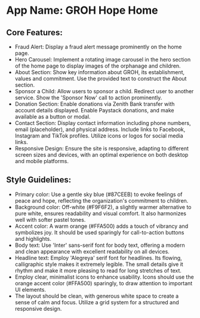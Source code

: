 # **App Name**: GROH Hope Home

## Core Features:

- Fraud Alert: Display a fraud alert message prominently on the home page.
- Hero Carousel: Implement a rotating image carousel in the hero section of the home page to display images of the orphanage and children.
- About Section: Show key information about GROH, its establishment, values and commitment. Use the provided text to construct the About section.
- Sponsor a Child: Allow users to sponsor a child.  Redirect user to another service. Show the 'Sponsor Now' call to action prominently.
- Donation Section: Enable donations via Zenith Bank transfer with account details displayed. Enable Paystack donations, and make available as a button or modal.
- Contact Section: Display contact information including phone numbers, email (placeholder), and physical address. Include links to Facebook, Instagram and TikTok profiles. Utilize icons or logos for social media links.
- Responsive Design: Ensure the site is responsive, adapting to different screen sizes and devices, with an optimal experience on both desktop and mobile platforms.

## Style Guidelines:

- Primary color: Use a gentle sky blue (#87CEEB) to evoke feelings of peace and hope, reflecting the organization's commitment to children.
- Background color: Off-white (#F9F6F2), a slightly warmer alternative to pure white, ensures readability and visual comfort. It also harmonizes well with softer pastel tones.
- Accent color: A warm orange (#FFA500) adds a touch of vibrancy and symbolizes joy. It should be used sparingly for call-to-action buttons and highlights.
- Body text: Use 'Inter' sans-serif font for body text, offering a modern and clean appearance with excellent readability on all devices.
- Headline text: Employ 'Alegreya' serif font for headlines. Its flowing, calligraphic style makes it extremely legible. The small details give it rhythm and make it more pleasing to read for long stretches of text.
- Employ clear, minimalist icons to enhance usability. Icons should use the orange accent color (#FFA500) sparingly, to draw attention to important UI elements.
- The layout should be clean, with generous white space to create a sense of calm and focus. Utilize a grid system for a structured and responsive design.